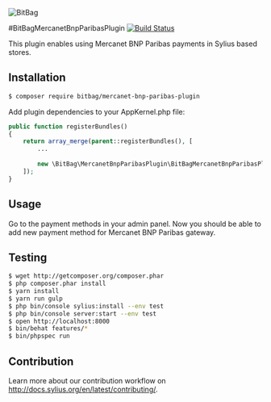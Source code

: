 ![BitBag](https://bitbag.pl/static/bitbag-logo.png)


#BitBagMercanetBnpParibasPlugin [![Build Status](https://travis-ci.org/bitbag-commerce/ShippingExportPlugin.svg?branch=master)](https://travis-ci.org/bitbag-commerce/ShippingExportPlugin)

This plugin enables using Mercanet BNP Paribas payments in Sylius based stores.  

## Installation
```bash
$ composer require bitbag/mercanet-bnp-paribas-plugin
```
    
Add plugin dependencies to your AppKernel.php file:
```php
public function registerBundles()
{
    return array_merge(parent::registerBundles(), [
        ...
        
        new \BitBag\MercanetBnpParibasPlugin\BitBagMercanetBnpParibasPlugin(),
    ]);
}
```

## Usage

Go to the payment methods in your admin panel. Now you should be able to add new payment method for Mercanet BNP Paribas gateway.

## Testing
```bash
$ wget http://getcomposer.org/composer.phar
$ php composer.phar install
$ yarn install
$ yarn run gulp
$ php bin/console sylius:install --env test
$ php bin/console server:start --env test
$ open http://localhost:8000
$ bin/behat features/*
$ bin/phpspec run
```

## Contribution

Learn more about our contribution workflow on http://docs.sylius.org/en/latest/contributing/.